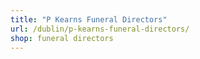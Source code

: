 ```yaml
---
title: "P Kearns Funeral Directors"
url: /dublin/p-kearns-funeral-directors/
shop: funeral directors
---
```

